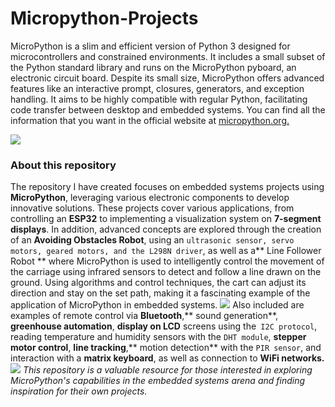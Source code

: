 # Micropython-Projects

MicroPython is a slim and efficient version of Python 3 designed for microcontrollers and constrained environments. It includes a small subset of the Python standard library and runs on the MicroPython pyboard, an electronic circuit board. Despite its small size, MicroPython offers advanced features like an interactive prompt, closures, generators, and exception handling. It aims to be highly compatible with regular Python, facilitating code transfer between desktop and embedded systems. You can find all the information that you want in the official website at [micropython.org.](http://https://micropython.org/ "micropython.org.")

![](https://www.esploradores.com/wp-content/uploads/2019/01/micropython_title-900x480.jpg)

### About this repository
The repository I have created focuses on embedded systems projects using **MicroPython**, leveraging various electronic components to develop innovative solutions. These projects cover various applications, from controlling an **ESP32** to implementing a visualization system on **7-segment displays**. In addition, advanced concepts are explored through the creation of an **Avoiding Obstacles Robot**, using an `ultrasonic sensor, servo motors, geared motors, and the L298N driver`, as well as a** Line Follower Robot ** where MicroPython is used to intelligently control the movement of the carriage using infrared sensors to detect and follow a line drawn on the ground. Using algorithms and control techniques, the cart can adjust its direction and stay on the set path, making it a fascinating example of the application of MicroPython in embedded systems.
![](https://cdn.shopify.com/s/files/1/0131/0792/0996/products/ModuloESP32-DEVKITV1-30pines-min_2048x2048.png?v=1589134388)
Also included are examples of remote control via **Bluetooth**,** sound generation**, **greenhouse automation**, **display on LCD** screens using the` I2C protocol`, reading temperature and humidity sensors with the `DHT module`, **stepper motor control**, **line tracking**,** motion detection** with the `PIR sensor`, and interaction with a **matrix keyboard**, as well as connection to **WiFi networks.**
![](https://cdn.shopify.com/s/files/1/0020/8027/6524/products/kit_de_16_sensores_para_arduino_y_raspberry_mexico_jalisco_guadalajara_1200x1200.png?v=1593814929)
*This repository is a valuable resource for those interested in exploring MicroPython's capabilities in the embedded systems arena and finding inspiration for their own projects.*
